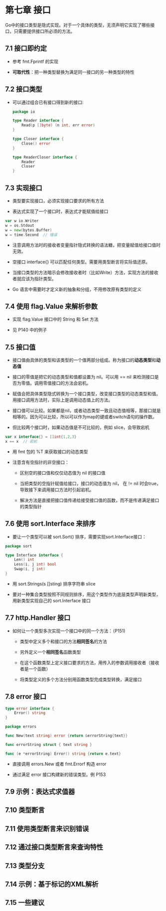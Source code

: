 # 第七章 接口

Go中的接口类型是隐式实现。对于一个具体的类型，无须声明它实现了哪些接口，只需要提供接口所必须的方法。

## 7.1 接口即约定

- 参考 fmt.Fprintf 的实现

- **可取代性**：把一种类型替换为满足同一接口的另一种类型的特性

## 7.2 接口类型

- 可以通过组合已有接口得到新的接口:

  ```go
  package io
  
  type Reader interface {
      Read(p []byte) (n int, err error)
  }
  
  type Closer interface {
      Close() error
  }
  
  type ReaderCloser interface {
      Reader
      Closer
  }
  ```

## 7.3 实现接口

- 类型要实现接口，必须实现接口要求的所有方法

- 表达式实现了一个接口时，表达式才能赋值给接口

```go
var w io.Writer
w = os.Stdout
w = new(bytes.Buffer)
w = time.Second  // 错误
```

- 注意调用方法时的接收者变量指针隐式转换的语法糖，把变量赋值给接口值时无效。

- 空接口 interface{} 可以匹配任何类型。需要用类型断言将实际值还原。

- 当接口类型的方法暗示会修改接收者时（比如Write）方法，实现方法的接收者就应该为指针类型。

- Go 语言中需要时才定义新的抽象和分组，不用修改原有类型的定义

## 7.4 使用 flag.Value 来解析参数

- 实现 flag.Value 接口中的 String 和 Set 方法

- 见 P140 中的例子

## 7.5 接口值

- 接口值由具体的类型和该类型的一个值两部分组成。称为接口的**动态类型**和**动态值**

- 接口的零值是把它的动态类型和值都设置为 nil。可以用 == nil 来检测接口是否为零值。调用零值接口的方法会宕机。

- 赋值会把具体类型隐式转换为一个接口类型，改变接口类型的动态类型和值。用接口调用方法时，实际上是调用动态值上的方法。

- 接口值可以比较。如果都是nil，或者动态类型一致且动态值相等，那接口就是相等的。因为可以比较，所以可以作为map的键或者switch语句的操作数。

- 但比较两个接口时，如果动态值是不可比较的，例如 slice，会导致宕机

```go
var x interface{} = []int{1,2,3}
x == x  // 宕机
```

- 用 fmt 包的 %T 来获取接口的动态类型

- 注意含有空指针的非空接口：

  - 区别空的接口值和仅仅动态值为 nil 的接口值

  - 当把类型的空指针赋值给接口，接口的动态值为 nil， 在 != nil 时会true，导致接下来调用接口方法时引起宕机。

  - 解决方法是直接把接口值传递给接受接口值的函数，而不是传递满足接口的类型指针

## 7.6 使用 sort.Interface 来排序

- 要让一个类型可以被 sort.Sort() 排序，需要实现sort.Interface接口：

```go
package sort

type Interface interface {
    Len() int
    Less(i, j int) bool
    Swap(i, j int)
}
```

- 用 sort.Strings(s []sting) 排序字符串 slice

- 要对一种集合类型按照不同规则排序，用这个类型作为底层类型声明新类型，用新类型实现自己的 sort.Interface 接口

## 7.7 http.Handler 接口

- 如何让一个类型多次实现一个接口中的同一个方法：（P151)

  - 类型中定义多个和接口的方法**相同签名**的方法

  - 另外定义一个**相同签名**函数类型

  - 在这个函数类型上定义接口要求的方法，用传入的参数调用接收者（接收者是一个函数）

  - 将类型定义的多个方法分别用函数类型完成类型转换，满足接口

## 7.8 error 接口

```go
type error interface {
    Error() string
}
```

```go
package errors

func New(text string) error {return &errorString{text}}

func errorString struct { text string }

func (e *errorString) Error() string {return e.text}
```

- 直接调用 errors.New 或者 fmt.Errorf 构造 error

- 通过满足 error 接口构建新的错误类型。例 P153

## 7.9 示例：表达式求值器

## 7.10 类型断言

## 7.11 使用类型断言来识别错误

## 7.12 通过接口类型断言来查询特性

## 7.13 类型分支

## 7.14 示例：基于标记的XML解析

## 7.15 一些建议
